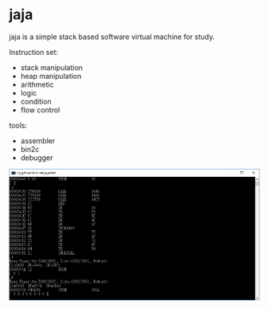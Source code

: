 # jaja

jaja is a simple stack based software virtual machine for study.

Instruction set:
- stack manipulation
- heap manipulation
- arithmetic
- logic
- condition
- flow control

tools:
- assembler
- bin2c
- debugger

![image](jaja.png)
